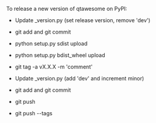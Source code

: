 To release a new version of qtawesome on PyPI:

* Update _version.py (set release version, remove 'dev')

* git add and git commit

* python setup.py sdist upload

* python setup.py bdist_wheel upload

* git tag -a vX.X.X -m 'comment'

* Update _version.py (add 'dev' and increment minor)

* git add and git commit

* git push

* git push --tags
